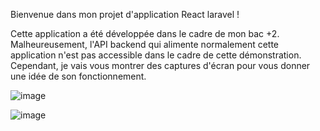 Bienvenue dans mon projet d'application React laravel  !

Cette application a été développée dans le cadre de mon bac +2. Malheureusement, l'API backend qui alimente normalement cette application n'est pas accessible dans le cadre de cette démonstration. Cependant, je vais vous montrer des captures d'écran pour vous donner une idée de son fonctionnement.

![image](https://github.com/Ibrahimch69/Projet-final/assets/96245990/5661c40e-8ae1-44eb-91ea-ee6fbe67c332)


![image](https://github.com/Ibrahimch69/Projet-final/assets/96245990/8a967a5d-dd14-4e77-af3c-dab79c14a640)
